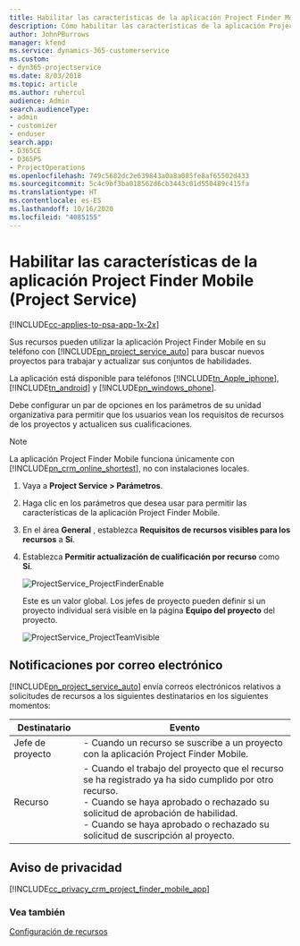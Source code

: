 ```yaml
---
title: Habilitar las características de la aplicación Project Finder Mobile
description: Cómo habilitar las características de la aplicación Project Finder Mobile para Project Service
author: JohnPBurrows
manager: kfend
ms.service: dynamics-365-customerservice
ms.custom:
- dyn365-projectservice
ms.date: 8/03/2018
ms.topic: article
ms.author: ruhercul
audience: Admin
search.audienceType:
- admin
- customizer
- enduser
search.app:
- D365CE
- D365PS
- ProjectOperations
ms.openlocfilehash: 749c5682dc2e639843a0a8a085fe8af65502d433
ms.sourcegitcommit: 5c4c9bf3ba018562d6cb3443c01d550489c415fa
ms.translationtype: HT
ms.contentlocale: es-ES
ms.lasthandoff: 10/16/2020
ms.locfileid: "4085155"
---
```

# <a name="enable-project-finder-mobile-app-features-project-service"></a>Habilitar las características de la aplicación Project Finder Mobile (Project Service)

[!INCLUDE[cc-applies-to-psa-app-1x-2x](../includes/cc-applies-to-psa-app-1x-2x.md)]

Sus recursos pueden utilizar la aplicación Project Finder Mobile en su teléfono con [!INCLUDE[pn_project_service_auto](../includes/pn-project-service-auto.md)] para buscar nuevos proyectos para trabajar y actualizar sus conjuntos de habilidades.  
  
 La aplicación está disponible para teléfonos [!INCLUDE[tn_Apple_iphone](../includes/tn-apple-iphone.md)], [!INCLUDE[tn_android](../includes/tn-android.md)] y [!INCLUDE[pn_windows_phone](../includes/pn-windows-phone.md)].  
  
 Debe configurar un par de opciones en los parámetros de su unidad organizativa para permitir que los usuarios vean los requisitos de recursos de los proyectos y actualicen sus cualificaciones.  
  
> [!NOTE]
>  La aplicación Project Finder Mobile funciona únicamente con [!INCLUDE[pn_crm_online_shortest](../includes/pn-crm-online-shortest.md)], no con instalaciones locales.  
  
1. Vaya a **Project Service > Parámetros**.  
  
2. Haga clic en los parámetros que desea usar para permitir las características de la aplicación Project Finder Mobile.  
  
3. En el área **General** , establezca **Requisitos de recursos visibles para los recursos** a **Sí**.  
  
4. Establezca **Permitir actualización de cualificación por recurso** como **Sí**.  
  
   ![ProjectService_ProjectFinderEnable](../psa/media/project-service-project-finder-enable.png "ProjectService_ProjectFinderEnable")  
  
   Este es un valor global. Los jefes de proyecto pueden definir si un proyecto individual será visible en la página **Equipo del proyecto** del proyecto.  
  
   ![ProjectService_ProjectTeamVisible](../psa/media/project-service-project-team-visible.png "ProjectService_ProjectTeamVisible")  
  
## <a name="email-notifications"></a>Notificaciones por correo electrónico  
 [!INCLUDE[pn_project_service_auto](../includes/pn-project-service-auto.md)] envía correos electrónicos relativos a solicitudes de recursos a los siguientes destinatarios en los siguientes momentos:  
  
|Destinatario|Evento|  
|---------------|-----------|  
|Jefe de proyecto|-   Cuando un recurso se suscribe a un proyecto con la aplicación Project Finder Mobile.|  
|Recurso|- Cuando el trabajo del proyecto que el recurso se ha registrado ya ha sido cumplido por otro recurso.<br />- Cuando se haya aprobado o rechazado su solicitud de aprobación de habilidad.<br />- Cuando se haya aprobado o rechazado su solicitud de suscripción al proyecto.|  
  
## <a name="privacy-notice"></a>Aviso de privacidad  
 [!INCLUDE[cc_privacy_crm_project_finder_mobile_app](../includes/cc-privacy-crm-project-finder-mobile-app.md)]  
  
### <a name="see-also"></a>Vea también  
 [Configuración de recursos](../psa/set-up-resources.md)
